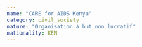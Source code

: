 ```yaml
---
name: "CARE for AIDS Kenya"
category: civil_society
nature: "Organisation à but non lucratif"
nationality: KEN
---
```

    